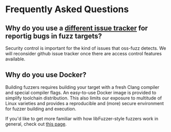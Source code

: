 # Frequently Asked Questions

## Why do you use a [different issue tracker](https://bugs.chromium.org/p/oss-fuzz/issues/list) for reportig bugs in fuzz targets?

Security control is important for the kind of issues that oss-fuzz detects.
We will reconsider github issue tracker once there are access control
features available.

## Why do you use Docker?

Building fuzzers requires building your target with a fresh Clang compiler and special compiler flags. 
An easy-to-use Docker image is provided to simplify toolchain distribution. This also limits our exposure
to multitude of Linux varieties and provides a reproducible and (more) secure environment for fuzzer
building and execution.

If you'd like to get more familiar with how libFuzzer-style fuzzers work in
general, check out [this page](http://llvm.org/docs/LibFuzzer.html).
